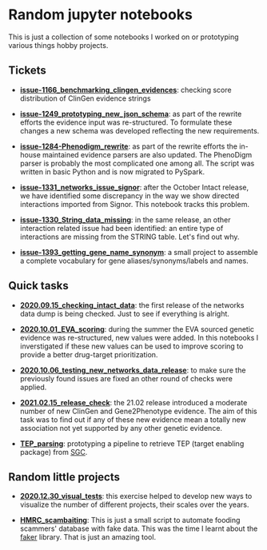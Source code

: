 # Random jupyter notebooks

This is just a collection of some notebooks I worked on or prototyping various things hobby projects.



## Tickets

* **[issue-1166_benchmarking_clingen_evidences](issue-1166_benchmarking_clingen_evidences)**: checking score distribution of ClinGen evidence strings

* **[issue-1249_prototyping_new_json_schema](issue-1249_prototyping_new_json_schema)**: as part of the rewrite efforts the evidence input was re-structured. To formulate these changes a new schema was developed reflecting the new requirements.

* **[issue-1284-Phenodigm_rewrite](issue-1284-Phenodigm_rewrite)**: as part of the rewrite efforts the in-house maintained evidence parsers are also updated. The PhenoDigm parser is probably the most complicated one among all. The script was written in basic Python and is now migrated to PySpark. 

* **[issue-1331_networks_issue_signor](issue-1331_networks_issue_signor)**: after the October Intact release, we have identified some discrepancy in the way we show directed interactions imported from Signor. This notebook tracks this problem.

* **[issue-1330_String_data_missing](issue-1330_String_data_missing)**: in the same release, an other interaction related issue had been identified: an entire type of interactions are missing from the STRING table. Let's find out why. 

* **[issue-1393_getting_gene_name_synonym](issue-1393_getting_gene_name_synonym)**: a small project to assemble a complete vocabulary for gene aliases/synonyms/labels and names. 

## Quick tasks

* **[2020.09.15_checking_intact_data](2020.09.15_checking_intact_data)**: the first release of the networks data dump is being checked. Just to see if everything is alright.

* **[2020.10.01_EVA_scoring](2020.10.01_EVA_scoring)**: during the summer the EVA sourced genetic evidence was re-structured, new values were added. In this notebooks I inverstigated if these new values can be used to improve scoring to provide a better drug-target prioritization.

* **[2020.10.06_testing_new_networks_data_release](2020.10.06_testing_new_networks_data_release)**: to make sure the previously found issues are fixed an other round of checks were applied.

* **[2021.02.15_release_check](2021.02.15_release_check)**: the 21.02 release introduced a moderate number of new ClinGen and Gene2Phenotype evidence. The aim of this task was to find out if any of these new evidence mean a totally new association not yet supported by any other genetic evidence.

* **[TEP_parsing](TEP_parsing)**: prototyping a pipeline to retrieve TEP (target enabling package) from [SGC](https://www.thesgc.org/).


## Random little projects

* **[2020.12.30_visual_tests](2020.12.30_visual_tests)**: this exercise helped to develop new ways to visualize the number of different projects, their scales over the years.

* **[HMRC_scambaiting](HMRC_scambaiting)**: This is just a small script to automate fooding scammers' database with fake data. This was the time I learnt about the [faker](https://faker.readthedocs.io/) library. That is just an amazing tool.


